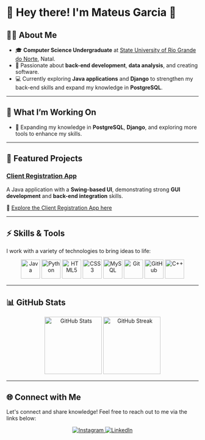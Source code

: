 # 🌟 Hey there! I'm Mateus Garcia 🌟

## 👨‍💻 About Me  

- 🎓 **Computer Science Undergraduate** at [State University of Rio Grande do Norte](https://portal.uern.br/), Natal.  
- 🚀 Passionate about **back-end development**, **data analysis**, and creating software.  
- 💻 Currently exploring **Java applications** and **Django** to strengthen my back-end skills and expand my knowledge in **PostgreSQL**.  

---

## 💼 What I’m Working On  

- 🌱 Expanding my knowledge in **PostgreSQL**, **Django**, and exploring more tools to enhance my skills.

---

## 🌟 Featured Projects  

### **[Client Registration App](https://github.com/M2004GV/cadastro_cliente)**  
A Java application with a **Swing-based UI**, demonstrating strong **GUI development** and **back-end integration** skills.

🔗 [Explore the Client Registration App here](https://github.com/M2004GV/cadastro_cliente)

---

## ⚡ Skills & Tools  

I work with a variety of technologies to bring ideas to life:

<div align="center">
  <img src="https://cdn.jsdelivr.net/gh/devicons/devicon/icons/java/java-original.svg" alt="Java" width="50" />
  <img src="https://cdn.jsdelivr.net/gh/devicons/devicon/icons/python/python-original.svg" alt="Python" width="50" />
  <img src="https://cdn.jsdelivr.net/gh/devicons/devicon/icons/html5/html5-original.svg" alt="HTML5" width="50" />
  <img src="https://cdn.jsdelivr.net/gh/devicons/devicon/icons/css3/css3-original.svg" alt="CSS3" width="50" />
  <img src="https://cdn.jsdelivr.net/gh/devicons/devicon/icons/mysql/mysql-original.svg" alt="MySQL" width="50" />
  <img src="https://cdn.jsdelivr.net/gh/devicons/devicon/icons/git/git-original.svg" alt="Git" width="50" />
  <img src="https://cdn.jsdelivr.net/gh/devicons/devicon/icons/github/github-original.svg" alt="GitHub" width="50" />
  <img src="https://cdn.jsdelivr.net/gh/devicons/devicon/icons/cplusplus/cplusplus-line.svg" alt="C++" width="50" />
</div>  

---

## 📊 GitHub Stats  

<div align="center">
  <img src="https://github-readme-stats.vercel.app/api?username=M2004GV&theme=github_dark&hide_border=true&count_private=true&show_icons=true" alt="GitHub Stats" height="150" />
  <img src="https://github-readme-streak-stats.herokuapp.com/?user=M2004GV&theme=github_dark&hide_border=true" alt="GitHub Streak" height="150" />
</div>  

---

## 🌐 Connect with Me  

Let's connect and share knowledge! Feel free to reach out to me via the links below:

<div align="center">
  <a href="https://instagram.com/garciamateus285">
    <img src="https://img.shields.io/badge/Instagram-%23E4405F.svg?style=for-the-badge&logo=Instagram&logoColor=white" alt="Instagram" />
  </a>
  <a href="https://linkedin.com/in/mateusgarciadesenvolvedor">
    <img src="https://img.shields.io/badge/LinkedIn-%230077B5.svg?style=for-the-badge&logo=LinkedIn&logoColor=white" alt="LinkedIn" />
  </a>
</div>
